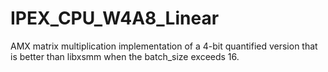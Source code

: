 # IPEX_CPU_W4A8_Linear
AMX matrix multiplication implementation of a 4-bit quantified version that is better than libxsmm when the batch_size exceeds 16.
